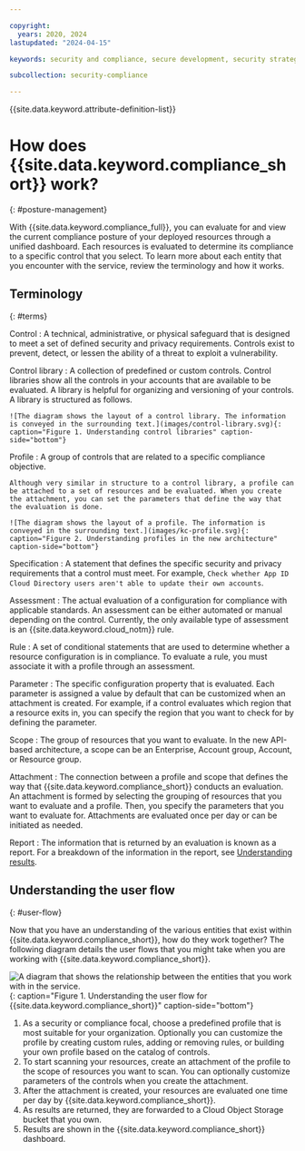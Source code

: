 ```yaml
---

copyright:
  years: 2020, 2024
lastupdated: "2024-04-15"

keywords: security and compliance, secure development, security strategy

subcollection: security-compliance

---
```


{{site.data.keyword.attribute-definition-list}}

# How does {{site.data.keyword.compliance_short}} work?
{: #posture-management}

With {{site.data.keyword.compliance_full}}, you can evaluate for and view the current compliance posture of your deployed resources through a unified dashboard. Each resources is evaluated to determine its compliance to a specific control that you select. To learn more about each entity that you encounter with the service, review the terminology and how it works.


## Terminology
{: #terms}

Control
:   A technical, administrative, or physical safeguard that is designed to meet a set of defined security and privacy requirements. Controls exist to prevent, detect, or lessen the ability of a threat to exploit a vulnerability.

Control library
:   A collection of predefined or custom controls. Control libraries show all the controls in your accounts that are available to be evaluated. A library is helpful for organizing and versioning of your controls. A library is structured as follows. 

	![The diagram shows the layout of a control library. The information is conveyed in the surrounding text.](images/control-library.svg){: caption="Figure 1. Understanding control libraries" caption-side="bottom"}

Profile
:   A group of controls that are related to a specific compliance objective.

	Although very similar in structure to a control library, a profile can be attached to a set of resources and be evaluated. When you create the attachment, you can set the parameters that define the way that the evaluation is done.

	![The diagram shows the layout of a profile. The information is conveyed in the surrounding text.](images/kc-profile.svg){: caption="Figure 2. Understanding profiles in the new architecture" caption-side="bottom"}

Specification
:   A statement that defines the specific security and privacy requirements that a control must meet. For example, `Check whether App ID Cloud Directory users aren't able to update their own accounts`.

Assessment
:   The actual evaluation of a configuration for compliance with applicable standards. An assessment can be either automated or manual depending on the control. Currently, the only available type of assessment is an {{site.data.keyword.cloud_notm}} rule. 

Rule
:   A set of conditional statements that are used to determine whether a resource configuration is in compliance. To evaluate a rule, you must associate it with a profile through an assessment.

Parameter
:   The specific configuration property that is evaluated. Each parameter is assigned a value by default that can be customized when an attachment is created. For example, if a control evaluates which region that a resource exits in, you can specify the region that you want to check for by defining the parameter.

Scope
:   The group of resources that you want to evaluate. In the new API-based architecture, a scope can be an Enterprise, Account group, Account, or Resource group.

Attachment
:   The connection between a profile and scope that defines the way that {{site.data.keyword.compliance_short}} conducts an evaluation. An attachment is formed by selecting the grouping of resources that you want to evaluate and a profile. Then, you specify the parameters that you want to evaluate for. Attachments are evaluated once per day or can be initiated as needed.


Report
:   The information that is returned by an evaluation is known as a report. For a breakdown of the information in the report, see [Understanding results](/docs/security-compliance?topic=security-compliance-results).



## Understanding the user flow
{: #user-flow}

Now that you have an understanding of the various entities that exist within {{site.data.keyword.compliance_short}}, how do they work together? The following diagram details the user flows that you might take when you are working with {{site.data.keyword.compliance_short}}. 

![A diagram that shows the relationship between the entities that you work with in the service.](images/terminology-flow.svg){: caption="Figure 1. Understanding the user flow for {{site.data.keyword.compliance_short}}" caption-side="bottom"}

1. As a security or compliance focal, choose a predefined profile that is most suitable for your organization. Optionally you can customize the profile by creating custom rules, adding or removing rules, or building your own profile based on the catalog of controls. 
2. To start scanning your resources, create an attachment of the profile to the scope of resources you want to scan. You can optionally customize parameters of the controls when you create the attachment.
3. After the attachment is created, your resources are evaluated one time per day by {{site.data.keyword.compliance_short}}.
4. As results are returned, they are forwarded to a Cloud Object Storage bucket that you own.
5. Results are shown in the {{site.data.keyword.compliance_short}} dashboard. 

